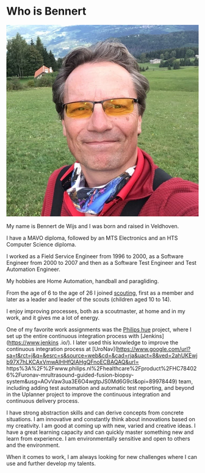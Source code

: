 # Who is Bennert

![Profiel foto](../assets/images/Bennert_profiel.JPG)

My name is Bennert de Wijs and I was born and raised in Veldhoven.

I have a MAVO diploma, followed by an MTS Electronics and an HTS Computer Science diploma.

I worked as a Field Service Engineer from 1996 to 2000, as a Software Engineer from 2000 to 2007 and then as a Software Test Engineer and Test Automation Engineer.

My hobbies are Home Automation, handball and paragliding.

From the age of 6 to the age of 26 I joined [scouting](https://www.scouting.nl/), first as a member and later as a leader and leader of the scouts (children aged 10 to 14).

I enjoy improving processes, both as a scoutmaster, at home and in my work, and it gives me a lot of energy.

One of my favorite work assignments was the [Philips hue](https://www.philips-hue.com/) project, where I set up the entire continuous integration process with [Jenkins](https://www.jenkins .io/). I later used this knowledge to improve the continuous integration process at [UroNav](https://www.google.com/url?sa=t&rct=j&q=&esrc=s&source=web&cd=&cad=rja&uact=8&ved=2ahUKEwjb97X7hLKCAxVmwAIHHfQIAHgQFnoECBAQAQ&url= https%3A%2F%2Fwww.philips.nl%2Fhealthcare%2Fproduct%2FHC784026%2Furonav-mrultrasound-guided-fusion-biopsy-system&usg=AOvVaw3ua3E6O4wgtpJS0Md6G9cI&opi=89978449) team, including adding test automation and automatic test reporting, and beyond in the Uplanner project to improve the continuous integration and continuous delivery process.

I have strong abstraction skills and can derive concepts from concrete situations. I am innovative and constantly think about innovations based on my creativity. I am good at coming up with new, varied and creative ideas. I have a great learning capacity and can quickly master something new and learn from experience. I am environmentally sensitive and open to others and the environment.

When it comes to work, I am always looking for new challenges where I can use and further develop my talents.

